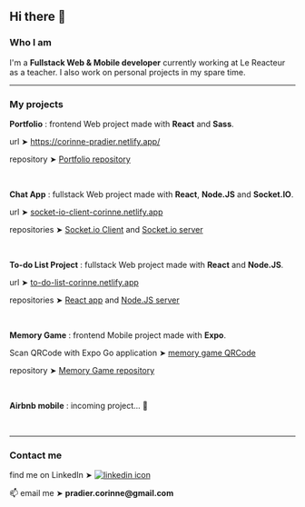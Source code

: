 <h2>Hi there 👋</h2>


<h3>Who I am</h3>

I'm a <strong>Fullstack Web & Mobile developer</strong> currently working at Le Reacteur as a teacher. I also work on personal projects in my spare time.  

<hr />

<h3>My projects</h3>



<p><strong>Portfolio</strong> : frontend Web project made with <strong>React</strong> and <strong>Sass</strong>.</p>
<p>url ➤ <a href="https://corinne-pradier.netlify.app/">https://corinne-pradier.netlify.app/</a></p>
<p>repository ➤ <a href="https://github.com/Corinne-Coding/Portfolio-v2">Portfolio repository</a></p>

<br />




<p><strong>Chat App</strong> : fullstack Web project made with <strong>React</strong>, <strong>Node.JS</strong> and <strong>Socket.IO</strong>.</p>
<p>url ➤ <a href="https://socket-io-client-corinne.netlify.app/">socket-io-client-corinne.netlify.app</a></p>
<p>repositories ➤ <a href="https://github.com/Corinne-Coding/Socket-client">Socket.io Client</a> and <a href="https://github.com/Corinne-Coding/Socket-server">Socket.io server</a></p>

<br />





<p><strong>To-do List Project</strong> : fullstack Web project made with <strong>React</strong> and <strong>Node.JS</strong>.</p>
<p>url ➤ <a href="https://to-do-list-corinne.netlify.app">to-do-list-corinne.netlify.app</a></p>
<p>repositories ➤ <a href="https://github.com/Corinne-Coding/To-Do-List-React-APP">React app</a> and <a href="https://github.com/Corinne-Coding/To-do-List-express-API">Node.JS server</a></p>

<br />




<p><strong>Memory Game</strong> : frontend Mobile project made with <strong>Expo</strong>.</p>
<p>Scan QRCode with Expo Go application ➤ <a href="https://expo.io/@corinne-coding/memory-game/">memory game QRCode</a></p>
<p>repository ➤ <a href="https://github.com/Corinne-Coding/Memory-Game-RN">Memory Game repository</a></p>

<br />





<p><strong>Airbnb mobile</strong> : incoming project... 🐣</p>

<br />

<hr />


<h3>Contact me</h3>

<p>find me on LinkedIn ➤ <a href="https://www.linkedin.com/in/corinne-pradier-6610201b2/"><img alt="linkedin icon" src="https://res.cloudinary.com/cococloud/image/upload/c_scale,w_22/v1618215644/professional/linkedin_lra9cp.png" /></a></p>

<p>📫 email me ➤ <strong>pradier.corinne@gmail.com</strong></p>



<!--
**Corinne-Coding/Corinne-Coding** is a ✨ _special_ ✨ repository because its `README.md` (this file) appears on your GitHub profile.

Here are some ideas to get you started:

- 🔭 I’m currently working on ...
- 🌱 I’m currently learning ...
- 👯 I’m looking to collaborate on ...
- 🤔 I’m looking for help with ...
- 💬 Ask me about ...
- 📫 How to reach me: ...
- 😄 Pronouns: ...
- ⚡ Fun fact: ...
-->
